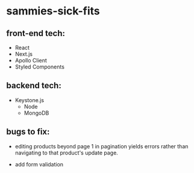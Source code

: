 # sammies-sick-fits

## front-end tech:

- React
- Next.js
- Apollo Client
- Styled Components

## backend tech:

- Keystone.js
  - Node
  - MongoDB

## bugs to fix:

- editing products beyond page 1 in pagination yields errors rather than navigating to that product's update page.

- add form validation
